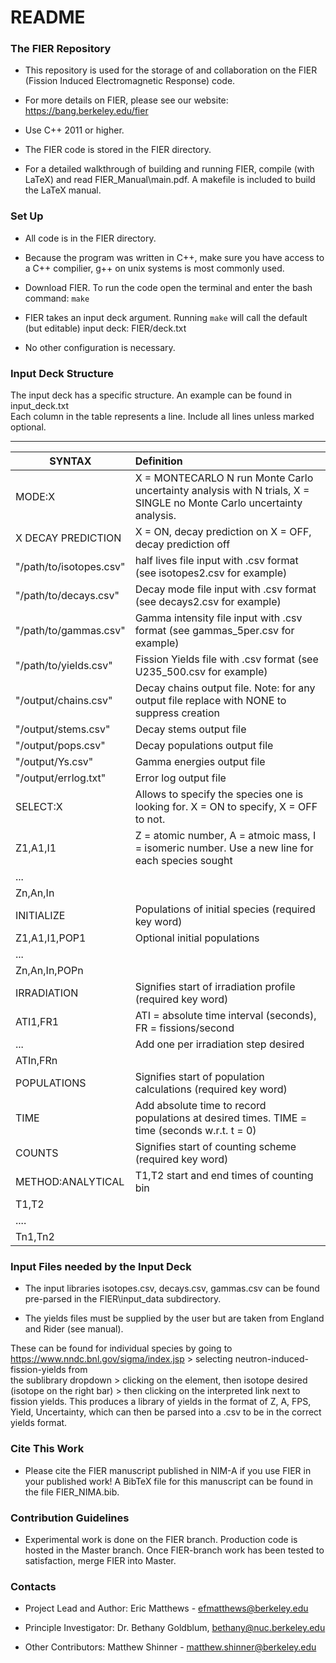 # README #

### The FIER Repository ###

* This repository is used for the storage of and collaboration on the FIER (Fission Induced Electromagnetic Response) code.

* For more details on FIER, please see our website: https://bang.berkeley.edu/fier

* Use C++ 2011 or higher. 

* The FIER code is stored in the FIER directory.

* For a detailed walkthrough of building and running FIER, compile (with LaTeX) and read FIER\_Manual\main.pdf. A makefile is included to build the LaTeX manual. 

### Set Up ###
* All code is in the FIER directory.

* Because the program was written in C++, make sure you have access to a C++ compilier, g++ on unix systems is most commonly used.

* Download FIER. To run the code open the terminal and enter the bash command: `make`

* FIER takes an input deck argument. Running `make` will call the default (but editable) input deck: FIER/deck.txt

* No other configuration is necessary.


### Input Deck Structure  ###
The input deck has a specific structure. An example can be found in input\_deck.txt  
Each column in the table represents a line. Include all lines unless marked optional.

---
SYNTAX   |   Definition
-----------|:-------
MODE:X | X = MONTECARLO N run Monte Carlo uncertainty analysis with N trials, X = SINGLE no Monte Carlo uncertainty analysis.  
X DECAY PREDICTION      |X = ON, decay prediction on X = OFF, decay prediction off  
"/path/to/isotopes.csv" |half lives file input with .csv format (see isotopes2.csv for example)  
"/path/to/decays.csv"   |Decay mode file input with .csv format   (see decays2.csv for example)  
"/path/to/gammas.csv"   |Gamma intensity file input with .csv format   (see gammas_5per.csv for example)  
"/path/to/yields.csv"   |Fission Yields file with .csv format        (see U235_500.csv for example)  
"/output/chains.csv"    |Decay chains output file. Note: for any output file replace with NONE to suppress creation  
"/output/stems.csv"     |Decay stems output file 
"/output/pops.csv"      |Decay populations output file 
"/output/Ys.csv"        |Gamma energies output file
"/output/errlog.txt"    |Error log output file
SELECT:X                |Allows to specify the species one is looking for. X = ON to specify, X = OFF to not.  
Z1,A1,I1                |Z = atomic number, A = atmoic mass, I = isomeric number. Use a new line for each species sought  
...  |
Zn,An,In  |
INITIALIZE              |Populations of initial species (required key word)
Z1,A1,I1,POP1           |Optional initial populations
...  |
Zn,An,In,POPn |  
IRRADIATION             |Signifies start of irradiation profile (required key word)
ATI1,FR1                |ATI = absolute time interval (seconds), FR = fissions/second
...                     |Add one per irradiation step desired
ATIn,FRn |
POPULATIONS             |Signifies start of population calculations (required key word) 
TIME                    |Add absolute time to record populations at desired times. TIME = time (seconds w.r.t. t = 0)  |
COUNTS                  |Signifies start of counting scheme (required key word)
METHOD:ANALYTICAL       | T1,T2 start and end times of counting bin
T1,T2                   |
.... |
Tn1,Tn2  |

### Input Files needed by the Input Deck ###

* The input libraries isotopes.csv, decays.csv, gammas.csv can be found pre-parsed in the FIER\input\_data subdirectory.  

* The yields files must be supplied by the user but are taken from England and Rider (see manual).  

These can be found for individual species by going to https://www.nndc.bnl.gov/sigma/index.jsp > selecting neutron-induced-fission-yields from  
the sublibrary dropdown > clicking on the element, then isotope desired (isotope on the right bar) > then clicking on the interpreted link next to fission yields.
This produces a library of yields in the format of Z, A, FPS, Yield, Uncertainty, which can then be parsed into a .csv to be in the correct yields format.

### Cite This Work ###

* Please cite the FIER manuscript published in NIM-A if you use FIER in your published work! A BibTeX file for this manuscript can be found in the file FIER_NIMA.bib. 


### Contribution Guidelines ###

* Experimental work is done on the FIER branch. Production code is hosted in the Master branch. Once FIER-branch work has been tested to satisfaction, merge FIER into Master.



### Contacts ###

* Project Lead and Author:
Eric Matthews - efmatthews@berkeley.edu

* Principle Investigator:
Dr. Bethany Goldblum, bethany@nuc.berkeley.edu

* Other Contributors:
Matthew Shinner - matthew.shinner@berkeley.edu